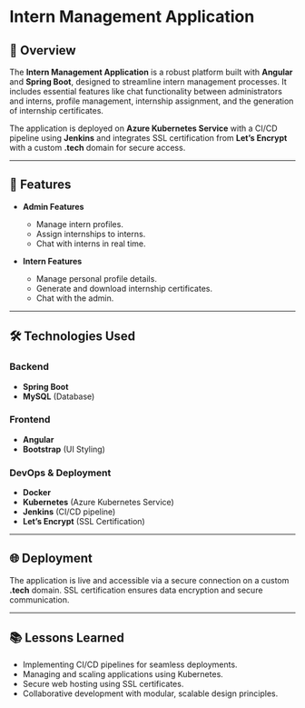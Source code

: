 # Intern Management Application

## 📘 Overview  
The **Intern Management Application** is a robust platform built with **Angular** and **Spring Boot**, designed to streamline intern management processes. It includes essential features like chat functionality between administrators and interns, profile management, internship assignment, and the generation of internship certificates.  

The application is deployed on **Azure Kubernetes Service** with a CI/CD pipeline using **Jenkins** and integrates SSL certification from **Let’s Encrypt** with a custom **.tech** domain for secure access.

---

## 🚀 Features  
- **Admin Features**  
  - Manage intern profiles.  
  - Assign internships to interns.  
  - Chat with interns in real time.  

- **Intern Features**  
  - Manage personal profile details.  
  - Generate and download internship certificates.  
  - Chat with the admin.  

---

## 🛠️ Technologies Used  
### Backend  
- **Spring Boot**  
- **MySQL** (Database)  

### Frontend  
- **Angular**  
- **Bootstrap** (UI Styling)  

### DevOps & Deployment  
- **Docker**  
- **Kubernetes** (Azure Kubernetes Service)  
- **Jenkins** (CI/CD pipeline)  
- **Let’s Encrypt** (SSL Certification)  

---

## 🌐 Deployment  
The application is live and accessible via a secure connection on a custom **.tech** domain. SSL certification ensures data encryption and secure communication.

---

## 📚 Lessons Learned  
- Implementing CI/CD pipelines for seamless deployments.  
- Managing and scaling applications using Kubernetes.  
- Secure web hosting using SSL certificates.  
- Collaborative development with modular, scalable design principles.
